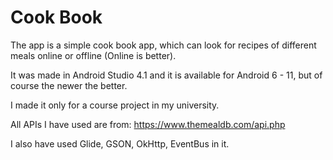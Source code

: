 # Cook Book

The app is a simple cook book app, which can look for recipes of different meals online or offline (Online is better).

It was made in Android Studio 4.1 and it is available for Android 6 - 11, but of course the newer the better.

I made it only for a course project in my university.

All APIs I have used are from:  https://www.themealdb.com/api.php

I also have used Glide, GSON, OkHttp, EventBus in it.
